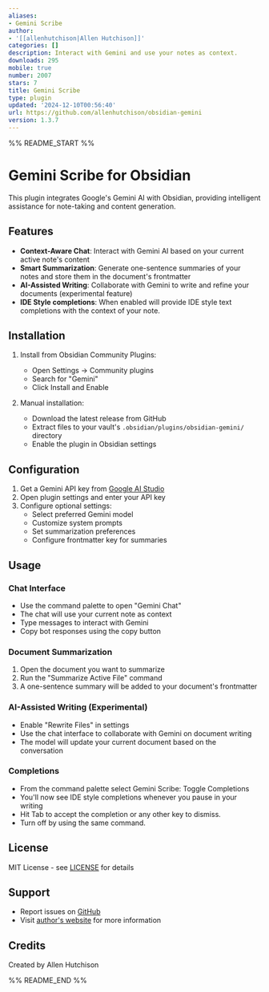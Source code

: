 ```yaml
---
aliases:
- Gemini Scribe
author:
- '[[allenhutchison|Allen Hutchison]]'
categories: []
description: Interact with Gemini and use your notes as context.
downloads: 295
mobile: true
number: 2007
stars: 7
title: Gemini Scribe
type: plugin
updated: '2024-12-10T00:56:40'
url: https://github.com/allenhutchison/obsidian-gemini
version: 1.3.7
---
```


%% README_START %%

# Gemini Scribe for Obsidian

This plugin integrates Google's Gemini AI with Obsidian, providing intelligent assistance for note-taking and content generation.

## Features

- **Context-Aware Chat**: Interact with Gemini AI based on your current active note's content
- **Smart Summarization**: Generate one-sentence summaries of your notes and store them in the document's frontmatter
- **AI-Assisted Writing**: Collaborate with Gemini to write and refine your documents (experimental feature)
- **IDE Style completions**: When enabled will provide IDE style text completions with the context of your note.

## Installation

1. Install from Obsidian Community Plugins:
   - Open Settings → Community plugins
   - Search for "Gemini"
   - Click Install and Enable

2. Manual installation:
   - Download the latest release from GitHub
   - Extract files to your vault's `.obsidian/plugins/obsidian-gemini/` directory
   - Enable the plugin in Obsidian settings

## Configuration

1. Get a Gemini API key from [Google AI Studio](https://aistudio.google.com/apikey)
2. Open plugin settings and enter your API key
3. Configure optional settings:
   - Select preferred Gemini model
   - Customize system prompts
   - Set summarization preferences
   - Configure frontmatter key for summaries

## Usage

### Chat Interface
- Use the command palette to open "Gemini Chat"
- The chat will use your current note as context
- Type messages to interact with Gemini
- Copy bot responses using the copy button

### Document Summarization
1. Open the document you want to summarize
2. Run the "Summarize Active File" command
3. A one-sentence summary will be added to your document's frontmatter

### AI-Assisted Writing (Experimental)
- Enable "Rewrite Files" in settings
- Use the chat interface to collaborate with Gemini on document writing
- The model will update your current document based on the conversation

### Completions
- From the command palette select Gemini Scribe: Toggle Completions
- You'll now see IDE style completions whenever you pause in your writing
- Hit Tab to accept the completion or any other key to dismiss.
- Turn off by using the same command.

## License

MIT License - see [LICENSE](LICENSE) for details

## Support

- Report issues on [GitHub](https://github.com/your-username/obsidian-gemini/issues)
- Visit [author's website](https://allen.hutchison.org) for more information

## Credits

Created by Allen Hutchison


%% README_END %%